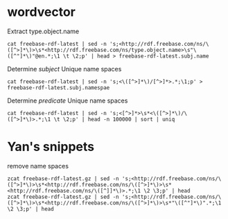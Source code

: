 # wordvector








Extract type.object.name 
```
cat freebase-rdf-latest | sed -n 's;<http://rdf.freebase.com/ns/\([^>]*\)>\s*<http://rdf.freebase.com/ns/type.object.name>\s"\([^"]*\)"@en.*;\1 \t \2;p' | head > freebase-rdf-latest.subj.name
```

Determine *subject* Unique name spaces
```
cat freebase-rdf-latest | sed -n 's;<\([^>]*\)/[^>]*>.*;\1;p' > freebase-rdf-latest.subj.namespae
```

Determine *predicate* Unique name spaces
```
cat freebase-rdf-latest | sed -n 's;<[^>]*>\s*<\([^>]*\)/\([^>]*\)>.*;\1 \t \2;p' | head -n 100000 | sort | uniq  
```


# Yan's snippets
remove name spaces
```
zcat freebase-rdf-latest.gz | sed -n 's;<http://rdf.freebase.com/ns/\([^>]*\)>\s*<http://rdf.freebase.com/ns/\([^>]*\)>\s*<http://rdf.freebase.com/ns/\([^]]*\)>.*;\1 \2 \3;p' | head
zcat freebase-rdf-latest.gz | sed -n 's;<http://rdf.freebase.com/ns/\([^>]*\)>\s*<http://rdf.freebase.com/ns/\([^>]*\)>\s*"\([^"]*\)".*;\1 \2 \3;p' | head
```
